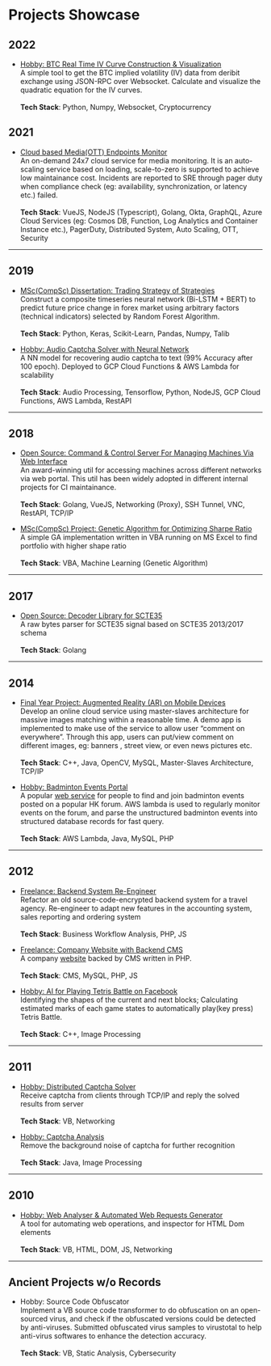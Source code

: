 # Projects Showcase

## 2022

* [Hobby: BTC Real Time IV Curve Construction & Visualization](https://github.com/chanyk-joseph/btc-option-iv-curve)  
A simple tool to get the BTC implied volatility (IV) data from deribit exchange using JSON-RPC over Websocket. Calculate and visualize the quadratic equation for the IV curves.     
\
**Tech Stack**: Python, Numpy, Websocket, Cryptocurrency

## 2021

* [Cloud based Media(OTT) Endpoints Monitor](2021_media_monitor)  
An on-demand 24x7 cloud service for media monitoring. It is an auto-scaling service based on loading, scale-to-zero is supported to achieve low maintainance cost. Incidents are reported to SRE through pager duty when compliance check (eg: availability, synchronization, or latency etc.) failed.     
\
**Tech Stack**: VueJS, NodeJS (Typescript), Golang, Okta, GraphQL, Azure Cloud Services (eg: Cosmos DB, Function, Log Analytics and Container Instance etc.), PagerDuty, Distributed System, Auto Scaling, OTT, Security

---

## 2019

* [MSc(CompSc) Dissertation: Trading Strategy of Strategies](2019_dissertation)  
Construct a composite timeseries neural network (Bi-LSTM + BERT) to predict future price change in forex market using arbitrary factors (technical indicators) selected by Random Forest Algorithm.  
\
**Tech Stack**: Python, Keras, Scikit-Learn, Pandas, Numpy, Talib

* [Hobby: Audio Captcha Solver with Neural Network](https://github.com/chanyk-joseph/digits_sounds_recognizer)  
A NN model for recovering audio captcha to text (99% Accuracy after 100 epoch). Deployed to GCP Cloud Functions & AWS Lambda for scalability  
\
**Tech Stack**: Audio Processing, Tensorflow, Python, NodeJS, GCP Cloud Functions, AWS Lambda, RestAPI

---

## 2018

* [Open Source: Command & Control Server For Managing Machines Via Web Interface](https://github.com/harmonicinc-com/joebot)  
An award-winning util for accessing machines across different networks via web portal. This util has been widely adopted in different internal projects for CI maintainance.  
\
**Tech Stack**: Golang, VueJS, Networking (Proxy), SSH Tunnel, VNC, RestAPI, TCP/IP

* [MSc(CompSc) Project: Genetic Algorithm for Optimizing Sharpe Ratio](https://github.com/chanyk-joseph/Genetic_Algo_On_Excel)  
A simple GA implementation written in VBA running on MS Excel to find portfolio with higher shape ratio  
\
**Tech Stack**: VBA, Machine Learning (Genetic Algorithm)

---

## 2017

* [Open Source: Decoder Library for SCTE35](https://github.com/chanyk-joseph/scte35_decoder)  
A raw bytes parser for SCTE35 signal based on SCTE35 2013/2017 schema  
\
**Tech Stack**: Golang

---

## 2014

* [Final Year Project: Augmented Reality (AR) on Mobile Devices](2014_cs_fyp)  
Develop an online cloud service using master-slaves architecture for massive images matching within a reasonable time. A demo app is implemented to make use of the service to allow user “comment on everywhere”. Through this app, users can put/view comment on different images, eg: banners , street view, or even news pictures etc.  
\
**Tech Stack**: C++, Java, OpenCV, MySQL, Master-Slaves Architecture, TCP/IP

* [Hobby: Badminton Events Portal](2014_haudosi)  
A popular [web service](https://www.haudosi.com) for people to find and join badminton events posted on a popular HK forum. AWS lambda is used to regularly monitor events on the forum, and parse the unstructured badminton events into structured database records for fast query.  
\
**Tech Stack**: AWS Lambda, Java, MySQL, PHP

---

## 2012

* [Freelance: Backend System Re-Engineer](2012_travel_agency_cms)  
Refactor an old source-code-encrypted backend system for a travel agency. Re-engineer to adapt new features in the accounting system, sales reporting and ordering system  
\
**Tech Stack**: Business Workflow Analysis, PHP, JS

* [Freelance: Company Website with Backend CMS](2012_fita_freelance)  
A company [website](http://www.fita.com.hk) backed by CMS written in PHP.  
\
**Tech Stack**: CMS, MySQL, PHP, JS

* [Hobby: AI for Playing Tetris Battle on Facebook](2012_ai_tetris_battle)  
Identifying the shapes of the current and next blocks; Calculating estimated marks of each game states to automatically play(key press) Tetris Battle.  
\
**Tech Stack**: C++, Image Processing

---

## 2011

* [Hobby: Distributed Captcha Solver](2011_distributed_captcha_solver)  
Receive captcha from clients through TCP/IP and reply the solved results from server  
\
**Tech Stack**: VB, Networking

* [Hobby: Captcha Analysis](2011_captcha_analysis)  
Remove the background noise of captcha for further recognition  
\
**Tech Stack**: Java, Image Processing

---

## 2010

* [Hobby: Web Analyser & Automated Web Requests Generator](2010_web_analyser)  
A tool for automating web operations, and inspector for HTML Dom elements  
\
**Tech Stack**: VB, HTML, DOM, JS, Networking

---

## Ancient Projects w/o Records

* Hobby: Source Code Obfuscator  
Implement a VB source code transformer to do obfuscation on an open-sourced virus, and check if the obfuscated versions could be detected by anti-viruses. Submitted obfuscated virus samples to virustotal to help anti-virus softwares to enhance the detection accuracy.  
\
**Tech Stack**: VB, Static Analysis, Cybersecurity


